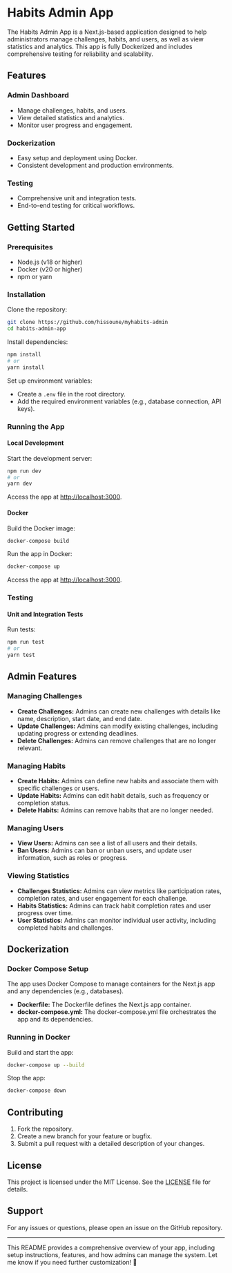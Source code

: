 # Habits Admin App

The Habits Admin App is a Next.js-based application designed to help administrators manage challenges, habits, and users, as well as view statistics and analytics. This app is fully Dockerized and includes comprehensive testing for reliability and scalability.

## Features

### Admin Dashboard
- Manage challenges, habits, and users.
- View detailed statistics and analytics.
- Monitor user progress and engagement.

### Dockerization
- Easy setup and deployment using Docker.
- Consistent development and production environments.

### Testing
- Comprehensive unit and integration tests.
- End-to-end testing for critical workflows.

## Getting Started

### Prerequisites
- Node.js (v18 or higher)
- Docker (v20 or higher)
- npm or yarn

### Installation

Clone the repository:
```bash
git clone https://github.com/hissoune/myhabits-admin
cd habits-admin-app
```

Install dependencies:
```bash
npm install
# or
yarn install
```

Set up environment variables:
- Create a `.env` file in the root directory.
- Add the required environment variables (e.g., database connection, API keys).

### Running the App

#### Local Development
Start the development server:
```bash
npm run dev
# or
yarn dev
```
Access the app at [http://localhost:3000](http://localhost:3000).

#### Docker
Build the Docker image:
```bash
docker-compose build
```
Run the app in Docker:
```bash
docker-compose up
```
Access the app at [http://localhost:3000](http://localhost:3000).

### Testing

#### Unit and Integration Tests
Run tests:
```bash
npm run test
# or
yarn test
```

## Admin Features

### Managing Challenges
- **Create Challenges:** Admins can create new challenges with details like name, description, start date, and end date.
- **Update Challenges:** Admins can modify existing challenges, including updating progress or extending deadlines.
- **Delete Challenges:** Admins can remove challenges that are no longer relevant.

### Managing Habits
- **Create Habits:** Admins can define new habits and associate them with specific challenges or users.
- **Update Habits:** Admins can edit habit details, such as frequency or completion status.
- **Delete Habits:** Admins can remove habits that are no longer needed.

### Managing Users
- **View Users:** Admins can see a list of all users and their details.
- **Ban Users:** Admins can ban or unban users, and update user information, such as roles or progress.

### Viewing Statistics
- **Challenges Statistics:** Admins can view metrics like participation rates, completion rates, and user engagement for each challenge.
- **Habits Statistics:** Admins can track habit completion rates and user progress over time.
- **User Statistics:** Admins can monitor individual user activity, including completed habits and challenges.

## Dockerization

### Docker Compose Setup
The app uses Docker Compose to manage containers for the Next.js app and any dependencies (e.g., databases).

- **Dockerfile:** The Dockerfile defines the Next.js app container.
- **docker-compose.yml:** The docker-compose.yml file orchestrates the app and its dependencies.

### Running in Docker
Build and start the app:
```bash
docker-compose up --build
```
Stop the app:
```bash
docker-compose down
```

## Contributing

1. Fork the repository.
2. Create a new branch for your feature or bugfix.
3. Submit a pull request with a detailed description of your changes.

## License

This project is licensed under the MIT License. See the [LICENSE](LICENSE) file for details.

## Support

For any issues or questions, please open an issue on the GitHub repository.

---

This README provides a comprehensive overview of your app, including setup instructions, features, and how admins can manage the system. Let me know if you need further customization! 🚀
